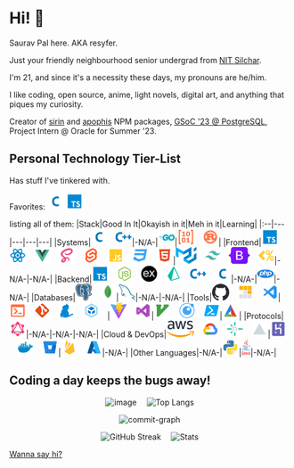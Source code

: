 # Hi! 👋
Saurav Pal here. AKA resyfer.
 
Just your friendly neighbourhood senior undergrad from [NIT Silchar](http://nits.ac.in/).
 
I'm 21, and since it's a necessity these days, my pronouns are he/him.
 
I like coding, open source, anime, light novels, digital art, and anything that piques my curiosity.
 
Creator of [sirin](https://www.npmjs.com/package/sirin) and [apophis](https://www.npmjs.com/package/apophis) NPM packages, [GSoC '23 @ PostgreSQL](https://summerofcode.withgoogle.com/programs/2023/projects/Djrl5w5B), Project Intern @ Oracle for Summer '23.

## Personal Technology Tier-List

Has stuff I've tinkered with.

Favorites: <img title="C" height="30" src="./img/c.svg">&nbsp;<img title="TypeScript" height="30" src="./img/typescript.svg">

listing all of them:
|Stack|Good In It|Okayish in it|Meh in it|Learning|
|:--|---|---|---|---|
|Systems|<img title="C" height="30" src="./img/c.svg">&emsp;<img title="C++" height="30" src="./img/cpp.svg">|-N/A-|<img title="Go" height="30" src="./img/go.svg">|<img title="Assembly" height="30" src="./img/assembly.svg">&emsp;<img title="Rust" height="30" src="./img/rust.svg">|
|Frontend|<img title="TypeScript" height="30" src="./img/typescript.svg">&emsp;<img title="React" height="30" src="./img/reactjs.svg">&emsp;<img title="Vue 3" height="30" src="./img/vue.svg">&emsp;<img title="Syntactically Awesome Style Sheets (Sass)" height="30" src="./img/sass.svg">&emsp;<img title="Svelte" height="30" src="./img/svelte.svg">&emsp;<img title="JavaScript" height="30" src="./img/javascript.svg">&emsp;<img title="CSS 3" height="30" src="./img/css.svg">&emsp;<img title="HTML 5" height="30" src="./img/html.svg">|<img title="Material UI" height="30" src="./img/materialui.svg">&emsp;<img title="Tailwind CSS" height="30" src="./img/tailwindcss.svg">&emsp;<img title="Bootstrap 5" height="30" src="./img/bootstrap5.svg">&emsp;<img title="EJS" height="30" src="./img/ejs.svg">|-N/A-|-N/A-|
|Backend|<img title="TypeScript" height="30" src="./img/typescript.svg">&emsp;<img title="NodeJS" height="30" src="./img/nodejs.svg">&emsp;<img title="ExpressJS" height="30" src="./img/express.svg">&emsp;<img title="Prisma" height="30" src="./img/prisma.svg">&emsp;<img title="C++" height="30" src="./img/cpp.svg">&emsp;<img title="C" height="30" src="./img/c.svg">|-N/A-|<img title="PHP 7" height="30" src="./img/php.svg">|-N/A-|
|Databases|<img title="PostgreSQL" height="30" src="./img/postgresql.svg">&emsp;<img title="MongoDB" height="30" src="./img/mongodb.svg">|<img title="MySQL" height="30" src="./img/mysql.svg">|-N/A-|-N/A-|
|Tools|<img title="GitHub" height="30" src="./img/github.svg">&emsp;<img title="PNPM" height="30" src="./img/pnpm.svg">&emsp;<img title="Visual Studio Code" height="30" src="./img/vscode.svg">|<img title="Bash and Fish Script" height="30" src="./img/console.svg">&emsp;<img title="Git" height="30" src="./img/git.svg">&emsp;<img title="Yarn 1" height="30" src="./img/yarn.svg">&emsp;<img title="Webpack" height="30" src="./img/webpack.svg">&emsp;|<img title="Vite" height="30" src="./img/vite.svg">&emsp;<img title="Visual Studio" height="30" src="./img/visualstudio.svg">|<img title="Vim & NeoVim" height="30" src="./img/vim.svg">&emsp;<img title="Lua" height="30" src="./img/lua.svg">&emsp;<img title="Powershell" height="30" src="./img/powershell.svg">|<img title="CMake" height="30" src="./img/cmake.svg">|
|Protocols|<img title="GraphQL" height="30" src="./img/graphql.svg">|-N/A-|-N/A-|-N/A-|
|Cloud & DevOps|<img title="Amazon Web Services (AWS)" height="30" src="./img/aws.svg">&emsp;<img title="Google Cloud Platform (gcp)" height="30" src="./img/gcp.svg">&emsp;<img title="Netlify" height="30" src="./img/netlify.svg">&emsp;<img title="Vercel" height="30" src="./img/vercel.svg">|<img title="Heroku" height="30" src="./img/heroku.svg">&emsp;<img title="Docker & Docker Compose" height="30" src="./img/docker.svg">&emsp;<img title="BitBucket" height="30" src="./img/bitbucket.svg">|<img title="Firebase" height="30" src="./img/firebase.svg">&emsp;<img title="Azure" height="30" src="./img/azure.svg">|-N/A-|
|Other Languages|-N/A-|<img title="Python 3" height="30" src="./img/python.svg">|<img title="Java" height="30" src="./img/java.svg">|-N/A-|

## Coding a day keeps the bugs away!
 
<div align="center" width=100%>

![image](https://github.com/resyfer/resyfer/assets/74897008/d31519ad-4c69-45cb-a915-12b9ca0b007b)&emsp;
![Top Langs](https://github-readme-stats.vercel.app/api/top-langs/?username=resyfer&layout=donut&theme=radical&langs_count=8)

![commit-graph](https://github-readme-activity-graph.vercel.app/graph?username=resyfer&theme=react-dark&area=true)

![GitHub Streak](https://streak-stats.demolab.com?user=resyfer&theme=react&border_radius=10&date_format=M%20j%5B%2C%20Y%5D)&emsp;
![Stats](https://github-readme-stats.vercel.app/api?username=resyfer&theme=radical&show_icons=true)
  
</div>

[Wanna say hi?](https://mail.google.com/mail/u/0/?view=cm&fs=1&to=resyfer.dev@gmail.com&tf=1)
